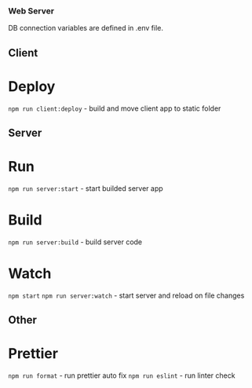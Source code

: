 ### Web Server ###
DB connection variables are defined in .env file. 

## Client ##
# Deploy #
`npm run client:deploy` - build and move client app to static folder

## Server ##
# Run #
`npm run server:start` - start builded server app
# Build #
`npm run server:build` - build server code
# Watch #
`npm start`
`npm run server:watch` - start server and reload on file changes

## Other ##
# Prettier #
`npm run format` - run prettier auto fix
`npm run eslint` - run linter check
